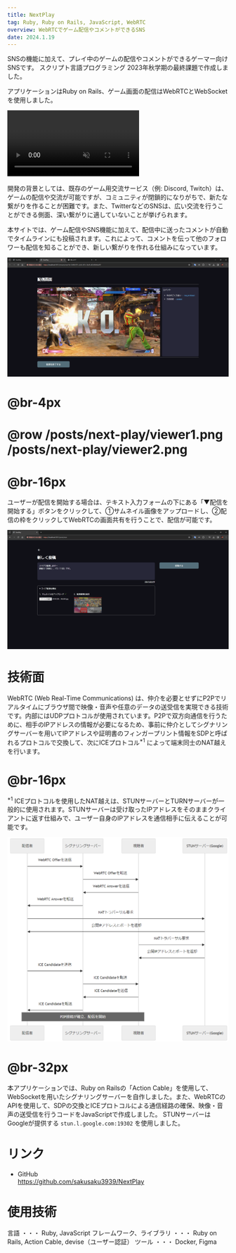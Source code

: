 ```yaml
---
title: NextPlay
tag: Ruby, Ruby on Rails, JavaScript, WebRTC
overview: WebRTCでゲーム配信やコメントができるSNS
date: 2024.1.19
---
```


SNSの機能に加えて、プレイ中のゲームの配信やコメントができるゲーマー向けSNSです。
スクリプト言語プログラミング 2023年秋学期の最終課題で作成しました。

アプリケーションはRuby on Rails、ゲーム画面の配信はWebRTCとWebSocketを使用しました。

<video src="/posts/next-play/demo-video.mp4" controls autoplay muted></video>

開発の背景としては、既存のゲーム用交流サービス（例: Discord, Twitch）は、ゲームの配信や交流が可能ですが、コミュニティが閉鎖的になりがちで、新たな繋がりを作ることが困難です。また、TwitterなどのSNSは、広い交流を行うことができる側面、深い繋がりに適していないことが挙げられます。

本サイトでは、ゲーム配信やSNS機能に加えて、配信中に送ったコメントが自動でタイムラインにも投稿されます。これによって、コメントを伝って他のフォロワーも配信を知ることができ、新しい繋がりを作れる仕組みになっています。

![](/public/posts/next-play/streamer1.png)
# @br-4px

# @row /posts/next-play/viewer1.png /posts/next-play/viewer2.png
# @br-16px

ユーザーが配信を開始する場合は、テキスト入力フォームの下にある「▼配信を開始する」ボタンをクリックして、①サムネイル画像をアップロードし、②配信の枠をクリックしてWebRTCの画面共有を行うことで、配信が可能です。

![](/public/posts/next-play/streamer2.png)

# 技術面
WebRTC (Web Real-Time Communications) は、仲介を必要とせずにP2Pでリアルタイムにブラウザ間で映像・音声や任意のデータの送受信を実現できる技術です。内部にはUDPプロトコルが使用されています。P2Pで双方向通信を行うために、相手のIPアドレスの情報が必要になるため、事前に仲介としてシグナリングサーバーを用いてIPアドレスや証明書のフィンガープリント情報をSDPと呼ばれるプロトコルで交換して、次にICEプロトコル<sup>\*1</sup> によって端末同士のNAT越えを行います。
# @br-16px

<sup>\*1</sup> ICEプロトコルを使用したNAT越えは、STUNサーバーとTURNサーバーが一般的に使用されます。STUNサーバーは受け取ったIPアドレスをそのままクライアントに返す仕組みで、ユーザー自身のIPアドレスを通信相手に伝えることが可能です。

![](/public/posts/next-play/webrtc-sequence.png)
# @br-32px

本アプリケーションでは、Ruby on Railsの「Action Cable」を使用して、WebSocketを用いたシグナリングサーバーを自作しました。また、WebRTCのAPIを使用して、SDPの交換とICEプロトコルによる通信経路の確保、映像・音声の送受信を行うコードをJavaScriptで作成しました。
STUNサーバーはGoogleが提供する <code>stun.l.google.com:19302</code> を使用しました。


# リンク
- GitHub  
  https://github.com/sakusaku3939/NextPlay


# 使用技術
言語 ・・・ Ruby, JavaScript
フレームワーク、ライブラリ ・・・ Ruby on Rails,  Action Cable,  devise（ユーザー認証）
ツール ・・・ Docker,  Figma